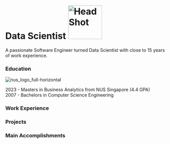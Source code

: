 # Data Scientist <img width="106" alt="HeadShot" src="https://github.com/netgvarun2012/portfolio/assets/93938450/b76fb958-03e8-4d06-9676-736359436324">


A passionate Software Engineer turned Data Scientist with close to 15 years of work experience.

### Education
![nus_logo_full-horizontal](https://github.com/netgvarun2012/portfolio/assets/93938450/45493d1d-a0cd-42f4-bac2-647adaadc8e3)

2023 - Masters in Business Analytics from NUS Singapore (4.4 GPA)       
2007 - Bachelors in Computer Science Engineering

### Work Experience

### Projects

### Main Accomplishments
